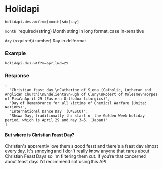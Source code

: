 # Holidapi

`holidapi.des.wtf?m=[month]&d=[day]`

`month` (required)(string) Month string in long format, case in-sensitive


`day` (required)(number) Day in dd format.

### Example
`holidapi.des.wtf?m=april&d=29`

### Response
```
[
  "Christian feast day:\nCatherine of Siena (Catholic, Lutheran and Anglican Church)\nEndelienta\nHugh of Cluny\nRobert of Molesme\nTorpes of Pisa\nApril 29 (Eastern Orthodox liturgics)",
  "Day of Remembrance for all Victims of Chemical Warfare (United Nations)",
  "International Dance Day  (UNESCO)",
  "Shōwa Day, traditionally the start of the Golden Week holiday period, which is April 29 and May 3–5. (Japan)"
]
```

#### But where is Christian Feast Day?
Christian's apparently love them a good feast and there's a feast day almost
every day. It's annoying and I don't really know anyone that cares about
Christian Feast Days so I'm filtering them out. If you're that concerned about
feast days I'd recommend not using this API.
